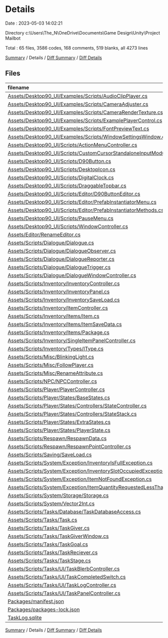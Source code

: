# Details

Date : 2023-05-03 14:02:21

Directory c:\\Users\\The_N\\OneDrive\\Documents\\Game Design\\Unity\\Project Mailbot

Total : 65 files,  3586 codes, 168 comments, 519 blanks, all 4273 lines

[Summary](results.md) / Details / [Diff Summary](diff.md) / [Diff Details](diff-details.md)

## Files
| filename | language | code | comment | blank | total |
| :--- | :--- | ---: | ---: | ---: | ---: |
| [Assets/Desktop90_UI/Examples/Scripts/AudioClipPlayer.cs](/Assets/Desktop90_UI/Examples/Scripts/AudioClipPlayer.cs) | C# | 23 | 3 | 5 | 31 |
| [Assets/Desktop90_UI/Examples/Scripts/CameraAdjuster.cs](/Assets/Desktop90_UI/Examples/Scripts/CameraAdjuster.cs) | C# | 22 | 0 | 4 | 26 |
| [Assets/Desktop90_UI/Examples/Scripts/CameraRenderTexture.cs](/Assets/Desktop90_UI/Examples/Scripts/CameraRenderTexture.cs) | C# | 17 | 0 | 2 | 19 |
| [Assets/Desktop90_UI/Examples/Scripts/ExamplePlayerControl.cs](/Assets/Desktop90_UI/Examples/Scripts/ExamplePlayerControl.cs) | C# | 11 | 0 | 2 | 13 |
| [Assets/Desktop90_UI/Examples/Scripts/FontPreviewText.cs](/Assets/Desktop90_UI/Examples/Scripts/FontPreviewText.cs) | C# | 25 | 3 | 5 | 33 |
| [Assets/Desktop90_UI/Examples/Scripts/WindowSettingsWindow.cs](/Assets/Desktop90_UI/Examples/Scripts/WindowSettingsWindow.cs) | C# | 40 | 0 | 10 | 50 |
| [Assets/Desktop90_UI/Scripts/ActionMenuController.cs](/Assets/Desktop90_UI/Scripts/ActionMenuController.cs) | C# | 50 | 10 | 8 | 68 |
| [Assets/Desktop90_UI/Scripts/CustomCursorStandaloneInputModule.cs](/Assets/Desktop90_UI/Scripts/CustomCursorStandaloneInputModule.cs) | C# | 66 | 3 | 10 | 79 |
| [Assets/Desktop90_UI/Scripts/D90Button.cs](/Assets/Desktop90_UI/Scripts/D90Button.cs) | C# | 54 | 3 | 8 | 65 |
| [Assets/Desktop90_UI/Scripts/DesktopIcon.cs](/Assets/Desktop90_UI/Scripts/DesktopIcon.cs) | C# | 83 | 5 | 11 | 99 |
| [Assets/Desktop90_UI/Scripts/DigitalClock.cs](/Assets/Desktop90_UI/Scripts/DigitalClock.cs) | C# | 34 | 3 | 7 | 44 |
| [Assets/Desktop90_UI/Scripts/DraggableTopbar.cs](/Assets/Desktop90_UI/Scripts/DraggableTopbar.cs) | C# | 67 | 7 | 13 | 87 |
| [Assets/Desktop90_UI/Scripts/Editor/D90ButtonEditor.cs](/Assets/Desktop90_UI/Scripts/Editor/D90ButtonEditor.cs) | C# | 38 | 4 | 11 | 53 |
| [Assets/Desktop90_UI/Scripts/Editor/PrefabInstantiatorMenu.cs](/Assets/Desktop90_UI/Scripts/Editor/PrefabInstantiatorMenu.cs) | C# | 47 | 3 | 21 | 71 |
| [Assets/Desktop90_UI/Scripts/Editor/PrefabInstantiatorMethods.cs](/Assets/Desktop90_UI/Scripts/Editor/PrefabInstantiatorMethods.cs) | C# | 138 | 40 | 22 | 200 |
| [Assets/Desktop90_UI/Scripts/PauseMenu.cs](/Assets/Desktop90_UI/Scripts/PauseMenu.cs) | C# | 36 | 3 | 8 | 47 |
| [Assets/Desktop90_UI/Scripts/WindowController.cs](/Assets/Desktop90_UI/Scripts/WindowController.cs) | C# | 127 | 21 | 24 | 172 |
| [Assets/Editor/RenameEditor.cs](/Assets/Editor/RenameEditor.cs) | C# | 15 | 0 | 2 | 17 |
| [Assets/Scripts/Dialogue/Dialogue.cs](/Assets/Scripts/Dialogue/Dialogue.cs) | C# | 13 | 0 | 2 | 15 |
| [Assets/Scripts/Dialogue/DialogueObserver.cs](/Assets/Scripts/Dialogue/DialogueObserver.cs) | C# | 32 | 0 | 9 | 41 |
| [Assets/Scripts/Dialogue/DialogueReporter.cs](/Assets/Scripts/Dialogue/DialogueReporter.cs) | C# | 52 | 0 | 8 | 60 |
| [Assets/Scripts/Dialogue/DialogueTrigger.cs](/Assets/Scripts/Dialogue/DialogueTrigger.cs) | C# | 27 | 0 | 3 | 30 |
| [Assets/Scripts/Dialogue/DialogueWindowController.cs](/Assets/Scripts/Dialogue/DialogueWindowController.cs) | C# | 116 | 2 | 16 | 134 |
| [Assets/Scripts/Inventory/InventoryController.cs](/Assets/Scripts/Inventory/InventoryController.cs) | C# | 136 | 0 | 10 | 146 |
| [Assets/Scripts/Inventory/InventoryPanel.cs](/Assets/Scripts/Inventory/InventoryPanel.cs) | C# | 29 | 0 | 5 | 34 |
| [Assets/Scripts/Inventory/InventorySaveLoad.cs](/Assets/Scripts/Inventory/InventorySaveLoad.cs) | C# | 17 | 0 | 2 | 19 |
| [Assets/Scripts/Inventory/ItemController.cs](/Assets/Scripts/Inventory/ItemController.cs) | C# | 202 | 1 | 32 | 235 |
| [Assets/Scripts/Inventory/Items/Item.cs](/Assets/Scripts/Inventory/Items/Item.cs) | C# | 15 | 3 | 7 | 25 |
| [Assets/Scripts/Inventory/Items/ItemSaveData.cs](/Assets/Scripts/Inventory/Items/ItemSaveData.cs) | C# | 38 | 4 | 6 | 48 |
| [Assets/Scripts/Inventory/Items/Package.cs](/Assets/Scripts/Inventory/Items/Package.cs) | C# | 12 | 0 | 4 | 16 |
| [Assets/Scripts/Inventory/SingleItemPanelController.cs](/Assets/Scripts/Inventory/SingleItemPanelController.cs) | C# | 45 | 0 | 6 | 51 |
| [Assets/Scripts/Inventory/Types/IType.cs](/Assets/Scripts/Inventory/Types/IType.cs) | C# | 10 | 0 | 3 | 13 |
| [Assets/Scripts/Misc/BlinkingLight.cs](/Assets/Scripts/Misc/BlinkingLight.cs) | C# | 31 | 0 | 2 | 33 |
| [Assets/Scripts/Misc/FollowPlayer.cs](/Assets/Scripts/Misc/FollowPlayer.cs) | C# | 12 | 1 | 3 | 16 |
| [Assets/Scripts/Misc/RenameAttribute.cs](/Assets/Scripts/Misc/RenameAttribute.cs) | C# | 15 | 0 | 2 | 17 |
| [Assets/Scripts/NPC/NPCController.cs](/Assets/Scripts/NPC/NPCController.cs) | C# | 62 | 0 | 12 | 74 |
| [Assets/Scripts/Player/PlayerController.cs](/Assets/Scripts/Player/PlayerController.cs) | C# | 344 | 15 | 41 | 400 |
| [Assets/Scripts/Player/States/BaseStates.cs](/Assets/Scripts/Player/States/BaseStates.cs) | C# | 83 | 9 | 20 | 112 |
| [Assets/Scripts/Player/States/Controllers/StateController.cs](/Assets/Scripts/Player/States/Controllers/StateController.cs) | C# | 62 | 0 | 7 | 69 |
| [Assets/Scripts/Player/States/Controllers/StateStack.cs](/Assets/Scripts/Player/States/Controllers/StateStack.cs) | C# | 47 | 4 | 12 | 63 |
| [Assets/Scripts/Player/States/ExtraStates.cs](/Assets/Scripts/Player/States/ExtraStates.cs) | C# | 95 | 5 | 21 | 121 |
| [Assets/Scripts/Player/States/PlayerState.cs](/Assets/Scripts/Player/States/PlayerState.cs) | C# | 12 | 9 | 4 | 25 |
| [Assets/Scripts/Respawn/RespawnData.cs](/Assets/Scripts/Respawn/RespawnData.cs) | C# | 12 | 4 | 3 | 19 |
| [Assets/Scripts/Respawn/RespawnPointController.cs](/Assets/Scripts/Respawn/RespawnPointController.cs) | C# | 32 | 0 | 5 | 37 |
| [Assets/Scripts/Saving/SaveLoad.cs](/Assets/Scripts/Saving/SaveLoad.cs) | C# | 25 | 0 | 3 | 28 |
| [Assets/Scripts/System/Exception/InventoryIsFullException.cs](/Assets/Scripts/System/Exception/InventoryIsFullException.cs) | C# | 9 | 0 | 3 | 12 |
| [Assets/Scripts/System/Exception/InventorySlotOccupiedException.cs](/Assets/Scripts/System/Exception/InventorySlotOccupiedException.cs) | C# | 9 | 0 | 3 | 12 |
| [Assets/Scripts/System/Exception/ItemNotFoundException.cs](/Assets/Scripts/System/Exception/ItemNotFoundException.cs) | C# | 9 | 0 | 3 | 12 |
| [Assets/Scripts/System/Exception/ItemQuantityRequestedLessThanStoredException.cs](/Assets/Scripts/System/Exception/ItemQuantityRequestedLessThanStoredException.cs) | C# | 9 | 0 | 3 | 12 |
| [Assets/Scripts/System/Storage/Storage.cs](/Assets/Scripts/System/Storage/Storage.cs) | C# | 114 | 3 | 10 | 127 |
| [Assets/Scripts/System/Vector2Int.cs](/Assets/Scripts/System/Vector2Int.cs) | C# | 25 | 0 | 5 | 30 |
| [Assets/Scripts/Tasks/Database/TaskDatabaseAccess.cs](/Assets/Scripts/Tasks/Database/TaskDatabaseAccess.cs) | C# | 21 | 0 | 4 | 25 |
| [Assets/Scripts/Tasks/Task.cs](/Assets/Scripts/Tasks/Task.cs) | C# | 76 | 0 | 8 | 84 |
| [Assets/Scripts/Tasks/TaskGiver.cs](/Assets/Scripts/Tasks/TaskGiver.cs) | C# | 28 | 0 | 5 | 33 |
| [Assets/Scripts/Tasks/TaskGiverWindow.cs](/Assets/Scripts/Tasks/TaskGiverWindow.cs) | C# | 18 | 0 | 4 | 22 |
| [Assets/Scripts/Tasks/TaskGoal.cs](/Assets/Scripts/Tasks/TaskGoal.cs) | C# | 47 | 0 | 6 | 53 |
| [Assets/Scripts/Tasks/TaskReciever.cs](/Assets/Scripts/Tasks/TaskReciever.cs) | C# | 42 | 0 | 6 | 48 |
| [Assets/Scripts/Tasks/TaskStage.cs](/Assets/Scripts/Tasks/TaskStage.cs) | C# | 24 | 0 | 3 | 27 |
| [Assets/Scripts/Tasks/UI/TaskBlerbController.cs](/Assets/Scripts/Tasks/UI/TaskBlerbController.cs) | C# | 33 | 0 | 4 | 37 |
| [Assets/Scripts/Tasks/UI/TaskCompletedSwitch.cs](/Assets/Scripts/Tasks/UI/TaskCompletedSwitch.cs) | C# | 21 | 0 | 6 | 27 |
| [Assets/Scripts/Tasks/UI/TaskLogController.cs](/Assets/Scripts/Tasks/UI/TaskLogController.cs) | C# | 95 | 0 | 15 | 110 |
| [Assets/Scripts/Tasks/UI/TaskPanelController.cs](/Assets/Scripts/Tasks/UI/TaskPanelController.cs) | C# | 52 | 0 | 8 | 60 |
| [Packages/manifest.json](/Packages/manifest.json) | JSON | 50 | 0 | 1 | 51 |
| [Packages/packages-lock.json](/Packages/packages-lock.json) | JSON | 431 | 0 | 1 | 432 |
| [TaskLog.sqlite](/TaskLog.sqlite) | Database | 4 | 0 | 0 | 4 |

[Summary](results.md) / Details / [Diff Summary](diff.md) / [Diff Details](diff-details.md)